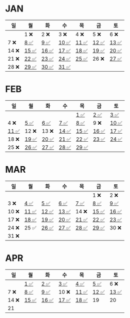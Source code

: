 # JAN
| 일   | 월                                                                        | 화                                                                        | 수                                                                          | 목                                                                          | 금                                                                        | 토                                                                        |
|-----|--------------------------------------------------------------------------|--------------------------------------------------------------------------|----------------------------------------------------------------------------|----------------------------------------------------------------------------|--------------------------------------------------------------------------|--------------------------------------------------------------------------|
|     | 1 ❌                                                                      | 2 ❌                                                                      | 3 ❌                                                                        | 4 ❌                                                                        | 5 ❌                                                                      | 6  ❌                                                                     |
| 7 ❌ | [8 ✅](https://github.com/farmJun/workout-farmJun/blob/main/january/8일)   | [9 ✅](https://github.com/farmJun/workout-farmJun/blob/main/january/9일)   | [ 10 ✅ ](https://github.com/farmJun/workout-farmJun/blob/main/january/10일) | [11 ✅]((https://github.com/farmJun/workout-farmJun/blob/main/january/11일)) | [12 ✅](https://github.com/farmJun/workout-farmJun/blob/main/january/12일) | [13 ✅](https://github.com/farmJun/workout-farmJun/blob/main/january/13일) |
| 14   ❌  | [15 ✅](https://github.com/farmJun/workout-farmJun/blob/main/january/15일) | [16 ✅](https://github.com/farmJun/workout-farmJun/blob/main/january/16일) | [17 ✅](https://github.com/farmJun/workout-farmJun/blob/main/january/17일)   | [18 ✅](https://github.com/farmJun/workout-farmJun/blob/main/january/18일)   | [19 ✅](https://github.com/farmJun/workout-farmJun/blob/main/january/19일) | [20 ✅](https://github.com/farmJun/workout-farmJun/blob/main/january/20일) |
| 21 ❌ | [22 ✅](https://github.com/farmJun/workout-farmJun/blob/main/january/22일) | [23 ✅](https://github.com/farmJun/workout-farmJun/blob/main/january/23일) | [24 ✅](https://github.com/farmJun/workout-farmJun/blob/main/january/24일)   | [25 ✅](https://github.com/farmJun/workout-farmJun/blob/main/january/25일)   | 26  ❌                                                                     | [27 ✅](https://github.com/farmJun/workout-farmJun/blob/main/january/27일) |
| 28  ❌| [29 ✅](https://github.com/farmJun/workout-farmJun/blob/main/january/29일) | [30 ✅](https://github.com/farmJun/workout-farmJun/blob/main/january/30일) | [31 ✅](https://github.com/farmJun/workout-farmJun/blob/main/january/31일)   |                                                                            |                                                                          |                                                                          |

# FEB

| 일                                                                           | 월                                                                            | 화                                                                            | 수                                                                            | 목                                                                            | 금                                                                            | 토                                                                            |
|-----------------------------------------------------------------------------|------------------------------------------------------------------------------|------------------------------------------------------------------------------|------------------------------------------------------------------------------|------------------------------------------------------------------------------|------------------------------------------------------------------------------|------------------------------------------------------------------------------|
|                                                                             |                                                                              |                                                                              |                                                                              | [1 ✅](https://github.com/farmJun/workout-farmJun/blob/main/febraury/1일)      | [2 ✅](https://github.com/farmJun/workout-farmJun/blob/main/febraury/2일)      | [3 ✅](https://github.com/farmJun/workout-farmJun/blob/main/febraury/3일)      |
| 4 ❌                                                                         | [5 ✅](https://github.com/farmJun/workout-farmJun/blob/main/febraury/5일.md)   | [6 ✅](https://github.com/farmJun/workout-farmJun/blob/main/febraury/6일.md)   | [7 ✅](https://github.com/farmJun/workout-farmJun/blob/main/febraury/7일.md)   | [8 ✅](https://github.com/farmJun/workout-farmJun/blob/main/febraury/8일.md)   | 9            ❌                                                               | [10 ✅](https://github.com/farmJun/workout-farmJun/blob/main/febraury/10일.md) |
| [11 ✅](https://github.com/farmJun/workout-farmJun/blob/main/febraury/11일.md) | 12 ❌                                                                         | 13   ❌                                                                       | [14 ✅](https://github.com/farmJun/workout-farmJun/blob/main/febraury/14일.md) | [15 ✅](https://github.com/farmJun/workout-farmJun/blob/main/febraury/15일.md) | [16 ✅](https://github.com/farmJun/workout-farmJun/blob/main/febraury/16일.md) | [17 ✅](https://github.com/farmJun/workout-farmJun/blob/main/febraury/17일.md) |
| 18 ❌                                                                        | [19 ✅](https://github.com/farmJun/workout-farmJun/blob/main/febraury/19일.md) | [20 ✅](https://github.com/farmJun/workout-farmJun/blob/main/febraury/20일.md) | [21 ✅](https://github.com/farmJun/workout-farmJun/blob/main/febraury/21일.md) | [22 ✅](https://github.com/farmJun/workout-farmJun/blob/main/febraury/22일.md) | [23 ✅](https://github.com/farmJun/workout-farmJun/blob/main/febraury/23일.md) | [24 ✅](https://github.com/farmJun/workout-farmJun/blob/main/febraury/24일.md) |
| 25   ❌                                                                      | [26 ✅](https://github.com/farmJun/workout-farmJun/blob/main/febraury/26일.md) | [27 ✅](https://github.com/farmJun/workout-farmJun/blob/main/febraury/27일.md) | [28 ✅](https://github.com/farmJun/workout-farmJun/blob/main/febraury/28일.md) | [29 ✅](https://github.com/farmJun/workout-farmJun/blob/main/febraury/29일.md) |                                                                              |                                                                              |

# MAR

| 일    | 월                                                                         | 화                                                                         | 수                                                                         | 목                                                                         | 금                                                                         | 토                                                                         |
|------|---------------------------------------------------------------------------|---------------------------------------------------------------------------|---------------------------------------------------------------------------|---------------------------------------------------------------------------|---------------------------------------------------------------------------|---------------------------------------------------------------------------|
|      |                                                                           |                                                                           |                                                                           |                                                                           | 1 ❌                                                                       | 2 ❌                                                                       |
| 3 ❌  | [4 ✅](https://github.com/farmJun/workout-farmJun/blob/main/march/4일.md)   | [5 ✅](https://github.com/farmJun/workout-farmJun/blob/main/march/5일.md)   | [6 ✅](https://github.com/farmJun/workout-farmJun/blob/main/march/6일.md)   | [7 ✅](https://github.com/farmJun/workout-farmJun/blob/main/march/7일.md)   | [8 ✅](https://github.com/farmJun/workout-farmJun/blob/main/march/8일.md)   | [9 ✅](https://github.com/farmJun/workout-farmJun/blob/main/march/9일.md)   |
| 10 ❌ | [11 ✅](https://github.com/farmJun/workout-farmJun/blob/main/march/11일.md) | [12 ✅](https://github.com/farmJun/workout-farmJun/blob/main/march/12일.md) | [13 ✅](https://github.com/farmJun/workout-farmJun/blob/main/march/13일.md) | 14 ❌                                                                      | [15 ✅](https://github.com/farmJun/workout-farmJun/blob/main/march/15일.md) | [16 ✅](https://github.com/farmJun/workout-farmJun/blob/main/march/16일.md) |
| 17 ❌ | [18 ✅](https://github.com/farmJun/workout-farmJun/blob/main/march/18일.md) | [19 ✅](https://github.com/farmJun/workout-farmJun/blob/main/march/19일.md) | [20 ✅](https://github.com/farmJun/workout-farmJun/blob/main/march/20일.md) | [21 ✅](https://github.com/farmJun/workout-farmJun/blob/main/march/21일.md) | [22 ✅](https://github.com/farmJun/workout-farmJun/blob/main/march/22일.md) | [23 ✅](https://github.com/farmJun/workout-farmJun/blob/main/march/23일.md)  |
| 24 ❌  | 25       ✅                                                                 | [26 ✅](https://github.com/farmJun/workout-farmJun/blob/main/march/26일.md) | [27 ✅](https://github.com/farmJun/workout-farmJun/blob/main/march/27일.md) | [28 ✅](https://github.com/farmJun/workout-farmJun/blob/main/march/28일.md) | [29 ✅](https://github.com/farmJun/workout-farmJun/blob/main/march/29일.md) | 30   ❌                                                                     |
| 31 ❌  |                                                                           |                                                                           |                                                                           |                                                                           |                                                                           |                                                                           |


# APR

|   일   | 월                                                                         | 화                                                                         | 수                                                                         | 목                                                                         | 금                                                                         | 토                                                                         |
|-------|---------------------------------------------------------------------------|---------------------------------------------------------------------------|---------------------------------------------------------------------------|---------------------------------------------------------------------------|---------------------------------------------------------------------------|---------------------------------------------------------------------------|
|       | [1 ✅](https://github.com/farmJun/workout-farmJun/blob/main/april/1일.md)   | [2 ✅](https://github.com/farmJun/workout-farmJun/blob/main/april/2일.md)   | [3 ✅](https://github.com/farmJun/workout-farmJun/blob/main/april/3일.md)   | [4 ✅](https://github.com/farmJun/workout-farmJun/blob/main/april/4일.md)   | [5 ✅](https://github.com/farmJun/workout-farmJun/blob/main/april/5일.md)   | 6 ❌                                                                       |
|   7 ❌  | [8 ✅](https://github.com/farmJun/workout-farmJun/blob/main/april/8일.md)   | [9 ✅](https://github.com/farmJun/workout-farmJun/blob/main/april/9일.md)   | 10         ❌                                                              | [11 ✅](https://github.com/farmJun/workout-farmJun/blob/main/april/11일.md) | [12 ✅](https://github.com/farmJun/workout-farmJun/blob/main/april/12일.md) | [13 ✅](https://github.com/farmJun/workout-farmJun/blob/main/april/13일.md) |
|  14 ❌  | [15 ✅](https://github.com/farmJun/workout-farmJun/blob/main/april/15일.md) | [16 ✅](https://github.com/farmJun/workout-farmJun/blob/main/april/16일.md) | [17 ✅](https://github.com/farmJun/workout-farmJun/blob/main/april/17일.md) | [18 ✅](https://github.com/farmJun/workout-farmJun/blob/main/april/18일.md) | 19                                                                        | 20                                                                        |
|  21   |  

